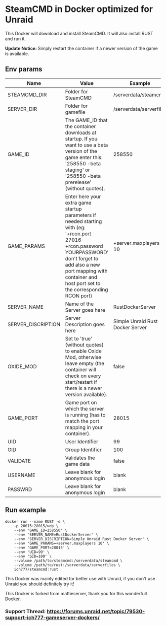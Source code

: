 # SteamCMD in Docker optimized for Unraid
This Docker will download and install SteamCMD. It will also install RUST and run it.

**Update Notice:** Simply restart the container if a newer version of the game is available.

## Env params
| Name | Value | Example |
| --- | --- | --- |
| STEAMCMD_DIR | Folder for SteamCMD | /serverdata/steamcmd |
| SERVER_DIR | Folder for gamefile | /serverdata/serverfiles |
| GAME_ID | The GAME_ID that the container downloads at startup. If you want to use a beta version of the game enter this: '258550 -beta staging' or '258550 -beta prerelease' (without quotes). | 258550 |
| GAME_PARAMS | Enter here your extra game startup parameters if needed starting with (eg: '+rcon.port 27016 +rcon.password YOURPASSWORD' don't forget to add also a new port mapping with container and host port set to the corresponding RCON port) | +server.maxplayers 10 |
| SERVER_NAME | Name of the Server goes here | RustDockerServer |
| SERVER_DISCRIPTION | Server Description goes here | Simple Unraid Rust Docker Server |
| OXIDE_MOD | Set to 'true' (without quotes) to enable Oxide Mod, otherwise leave empty (the container will check on every start/restart if there is a newer version available). | false |
| GAME_PORT | Game port on which the server is running (has to match the port mapping in your container). | 28015 |
| UID | User Identifier | 99 |
| GID | Group Identifier | 100 |
| VALIDATE | Validates the game data | false |
| USERNAME | Leave blank for anonymous login | blank |
| PASSWRD | Leave blank for anonymous login | blank |

## Run example
```
docker run --name RUST -d \
	-p 28015:28015/udp \
	--env 'GAME_ID=258550' \
	--env 'SERVER_NAME=RustDockerServer' \
	--env 'SERVER_DISCRIPTION=Simple Unraid Rust Docker Server' \
	--env 'GAME_PARAMS=+server.maxplayers 10' \
	--env 'GAME_PORT=28015' \
	--env 'UID=99' \
	--env 'GID=100' \
	--volume /path/to/steamcmd:/serverdata/steamcmd \
	--volume /path/to/rust:/serverdata/serverfiles \
	ich777/steamcmd:rust
```

This Docker was mainly edited for better use with Unraid, if you don't use Unraid you should definitely try it!

This Docker is forked from mattieserver, thank you for this wonderfull Docker.

### Support Thread: https://forums.unraid.net/topic/79530-support-ich777-gameserver-dockers/